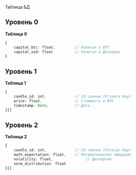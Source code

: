 Таблица БД

## Уровень 0

**Таблица 0**
```ts
{
    capital_btc: float,         // Капитал в BTC
    capital_usd: float          // Капитал в Долларах
}
```

## Уровень 1

**Таблица 1**
```ts
{
    candle_id: int,             // Id свечки (Primary Key)
    price: float,               // Стоимость в BTC
    timestamp: Date,            // Дата
}[]
```

## Уровень 2

**Таблица 2**
```ts
{
    candle_id: int,             // Id свечки (Foreign Key)
    math_expectation: float,    // Математическое ожидание
    volatility: float,               // Дисперсия
    norm_distribution: float
}[]
```

